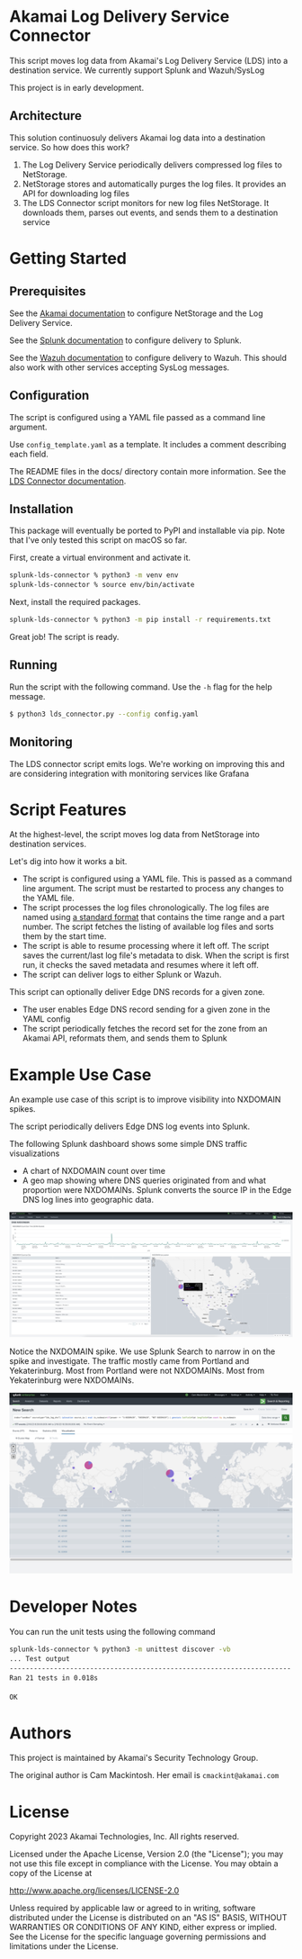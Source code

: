 Akamai Log Delivery Service Connector 
=====================================

This script moves log data from Akamai's Log Delivery Service (LDS) into a destination service. We currently 
support Splunk and Wazuh/SysLog

This project is in early development. 


Architecture
------------

This solution continuosuly delivers Akamai log data into a destination service. So how does this work?

1. The Log Delivery Service periodically delivers compressed log files to NetStorage.
2. NetStorage stores and automatically purges the log files. It provides an API for downloading log files
3. The LDS Connector script monitors for new log files NetStorage. It downloads them, parses out events, 
   and sends them to a destination service


Getting Started
===============

Prerequisites
-------------

See the [Akamai documentation](docs/akamai/README.md) to configure NetStorage and the Log Delivery Service.

See the [Splunk documentation](docs/splunk/README.md) to configure delivery to Splunk.

See the [Wazuh documentation](docs/wazuh/README.md) to configure delivery to Wazuh. This should also work with other
services accepting SysLog messages.


Configuration
-------------

The script is configured using a YAML file passed as a command line argument. 

Use `config_template.yaml` as a template. It includes a comment describing each field.

The README files in the docs/ directory contain more information.
See the [LDS Connector documentation](docs/lds_connector/README.md).


Installation
------------

This package will eventually be ported to PyPI and installable via pip. Note that I've only tested this script on macOS 
so far.

First, create a virtual environment and activate it. 
```sh
splunk-lds-connector % python3 -m venv env
splunk-lds-connector % source env/bin/activate
```

Next, install the required packages. 
```sh
splunk-lds-connector % python3 -m pip install -r requirements.txt
```

Great job! The script is ready.


Running
-------

Run the script with the following command. Use the `-h` flag for the help message. 

``` sh
$ python3 lds_connector.py --config config.yaml
```


Monitoring
----------

The LDS connector script emits logs. We're working on improving this and are considering integration with monitoring 
services like Grafana


Script Features
===============

At the highest-level, the script moves log data from NetStorage into destination services.

Let's dig into how it works a bit.
- The script is configured using a YAML file. This is passed as a command line argument. The script must be restarted
  to process any changes to the YAML file.
- The script processes the log files chronologically. The log files are named using 
  [a standard format](https://techdocs.akamai.com/log-delivery/docs/file-names) that contains the time range and a part
  number. The script fetches the listing of available log files and sorts them by the start time. 
- The script is able to resume processing where it left off. The script saves the current/last log file's metadata to 
  disk. When the script is first run, it checks the saved metadata and resumes where it left off.
- The script can deliver logs to either Splunk or Wazuh. 

This script can optionally deliver Edge DNS records for a given zone.
- The user enables Edge DNS record sending for a given zone in the YAML config
- The script periodically fetches the record set for the zone from an Akamai API, reformats them, and sends them to
  Splunk


Example Use Case
=================

An example use case of this script is to improve visibility into NXDOMAIN spikes. 

The script periodically delivers Edge DNS log events into Splunk. 

The following Splunk dashboard shows some simple DNS traffic visualizations
- A chart of NXDOMAIN count over time
- A geo map showing where DNS queries originated from and what proportion were NXDOMAINs. Splunk converts the source IP 
  in the Edge DNS log lines into geographic data.

![](img/splunk_nxdomain_dashboard.jpg)

Notice the NXDOMAIN spike. We use Splunk Search to narrow in on the spike and investigate. The traffic mostly came from 
Portland and Yekaterinburg. Most from Portland were not NXDOMAINs. Most from Yekaterinburg were NXDOMAINs.

![](img/splunk_nxdomain_invest.jpg)


Developer Notes
===============

You can run the unit tests using the following command
```sh
splunk-lds-connector % python3 -m unittest discover -vb
... Test output
----------------------------------------------------------------------
Ran 21 tests in 0.018s

OK
```

Authors
=======

This project is maintained by Akamai's Security Technology Group.

The original author is Cam Mackintosh. Her email is `cmackint@akamai.com`


License
=======

Copyright 2023 Akamai Technologies, Inc. All rights reserved.

Licensed under the Apache License, Version 2.0 (the "License"); you may not use this file except in compliance with the
License. You may obtain a copy of the License at

http://www.apache.org/licenses/LICENSE-2.0

Unless required by applicable law or agreed to in writing, software distributed under the License is distributed on an 
"AS IS" BASIS, WITHOUT WARRANTIES OR CONDITIONS OF ANY KIND, either express or implied. See the License for the 
specific language governing permissions and limitations under the License.

